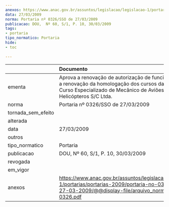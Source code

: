 ```yaml
---
anexos: https://www.anac.gov.br/assuntos/legislacao/legislacao-1/portarias/portarias-2009/portaria-no-0326-sso-de-27-03-2009/@@display-file/arquivo_norma/PA2009-0326.pdf
data: 27/03/2009
norma: Portaria nº 0326/SSO de 27/03/2009
publicacao: DOU,  Nº 60, S/1, P. 10, 30/03/2009
tags:
- portaria
tipo_normatico: Portaria
hide: 
- toc 
 
---
```


|                    | Documento                                                                                                                                                                 |
|:-------------------|:--------------------------------------------------------------------------------------------------------------------------------------------------------------------------|
| ementa             | Aprova a renovação de autorização de funcionamento, e a renovação da homologação dos cursos da CEMAH - Curso Especializado de Mecânico de Aviões e Helicópteros S/C Ltda. |
| norma              | Portaria nº 0326/SSO de 27/03/2009                                                                                                                                        |
| tornada_sem_efeito |                                                                                                                                                                           |
| alterada           |                                                                                                                                                                           |
| data               | 27/03/2009                                                                                                                                                                |
| outros             |                                                                                                                                                                           |
| tipo_normatico     | Portaria                                                                                                                                                                  |
| publicacao         | DOU,  Nº 60, S/1, P. 10, 30/03/2009                                                                                                                                       |
| revogada           |                                                                                                                                                                           |
| em_vigor           |                                                                                                                                                                           |
| anexos             | https://www.anac.gov.br/assuntos/legislacao/legislacao-1/portarias/portarias-2009/portaria-no-0326-sso-de-27-03-2009/@@display-file/arquivo_norma/PA2009-0326.pdf         |